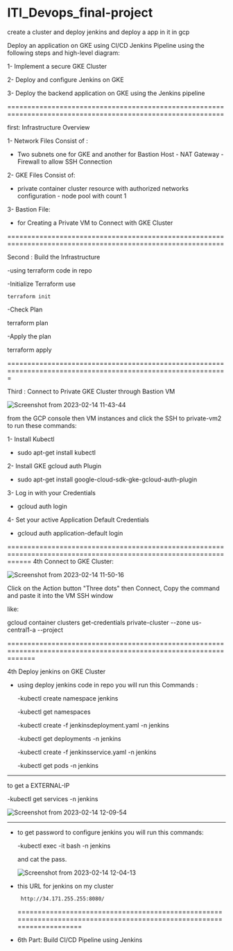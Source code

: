 # ITI_Devops_final-project
create a cluster and deploy jenkins and deploy a app in it in gcp

Deploy an application on GKE using CI/CD Jenkins Pipeline using the following steps and high-level diagram:


1- Implement a secure GKE Cluster

2- Deploy and configure Jenkins on GKE

3- Deploy the backend application on GKE using the Jenkins pipeline

============================================================================================================

first: Infrastructure Overview

1- Network Files Consist of :

- Two subnets one for GKE and another for Bastion Host   - NAT Gateway    - Firewall to allow SSH Connection

2- GKE Files Consist of:

-  private container cluster resource with authorized networks configuration   - node pool with count 1 


3- Bastion File: 

 - for Creating a Private VM to Connect with GKE Cluster
 
 ============================================================================================================
 
 Second : Build the Infrastructure
 
 -using terraform code in repo 
 
 -Initialize Terraform use 
 
    terraform init
    
 -Check Plan
 
   terraform plan
   
 -Apply the plan
 
   terraform apply
   
=============================================================================================================

Third : Connect to Private GKE Cluster through Bastion VM


![Screenshot from 2023-02-14 11-43-44](https://user-images.githubusercontent.com/119006761/218698339-3079cfec-d152-4793-bd88-6cb4abfe0388.png)




 from the GCP console then VM instances and click the SSH to private-vm2 to run these commands:
 
 1- Install Kubectl
 
   - sudo apt-get install kubectl
   
 2-  Install GKE gcloud auth Plugin
 
   - sudo apt-get install google-cloud-sdk-gke-gcloud-auth-plugin
   
 3- Log in with your Credentials
 
   - gcloud auth login
   
 4-  Set your active Application Default Credentials
 
   - gcloud auth application-default login
   
 ==================================================================================================================
 4th Connect to GKE Cluster:
 
 
 ![Screenshot from 2023-02-14 11-50-16](https://user-images.githubusercontent.com/119006761/218700034-76229083-abd7-431c-a0b9-f3db22de0141.png)


 Click on the Action button "Three dots" then Connect, Copy the command and paste it into the VM SSH window
 
 like:
 
 gcloud container clusters get-credentials private-cluster --zone us-central1-a --project <Your-Project-ID>
 
 ===================================================================================================================
 
 4th Deploy jenkins on GKE Cluster
 
  - using deploy jenkins code in repo you will run this Commands :
 
  
     -kubectl create namespace jenkins
 
     -kubectl get namespaces
 
     -kubectl create -f jenkinsdeployment.yaml -n jenkins
 
     -kubectl get deployments -n jenkins
 
     -kubectl create -f jenkinsservice.yaml -n jenkins
 
     -kubectl get pods -n jenkins
 
  -------------------------------------------------------------------------------------------------------------------
 
 
  to get a EXTERNAL-IP 
 
  -kubectl get services -n jenkins
 
  
  ![Screenshot from 2023-02-14 12-09-54](https://user-images.githubusercontent.com/119006761/218705065-553fb5be-baf8-4266-996f-35054d7c929f.png)

  -------------------------------------------------------------------------------------------------------------------   
 
   - to get password to configure jenkins you will run this commands:
   
     -kubectl exec -it <name-of-pod> bash -n jenkins
     
     and cat the pass.
     
     ![Screenshot from 2023-02-14 12-04-13](https://user-images.githubusercontent.com/119006761/218703505-a8777259-be11-4d2a-9e83-e897c1ad597e.png)

- this URL for jenkins on my cluster


       http://34.171.255.255:8080/
       
   ======================================================================================================================
 - 6th Part: Build CI/CD Pipeline using Jenkins
       
     
    
 
 
 
